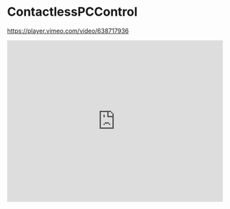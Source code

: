 # ContactlessPCControl
https://player.vimeo.com/video/638717936
<div style="padding:75% 0 0 0;position:relative;"><iframe src="https://player.vimeo.com/video/638717936?h=2481b9eba3&amp;badge=0&amp;autopause=0&amp;player_id=0&amp;app_id=58479" frameborder="0" allow="autoplay; fullscreen; picture-in-picture" allowfullscreen style="position:absolute;top:0;left:0;width:100%;height:100%;" title="Performance.mov"></iframe></div><script src="https://player.vimeo.com/api/player.js"></script>
